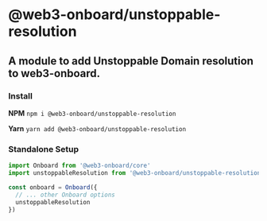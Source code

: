 # @web3-onboard/unstoppable-resolution

## A module to add Unstoppable Domain resolution to web3-onboard.

### Install

**NPM**
`npm i @web3-onboard/unstoppable-resolution`

**Yarn**
`yarn add @web3-onboard/unstoppable-resolution`

### Standalone Setup

```typescript
import Onboard from '@web3-onboard/core'
import unstoppableResolution from '@web3-onboard/unstoppable-resolution'

const onboard = Onboard({
  // ... other Onboard options
  unstoppableResolution
})
```
